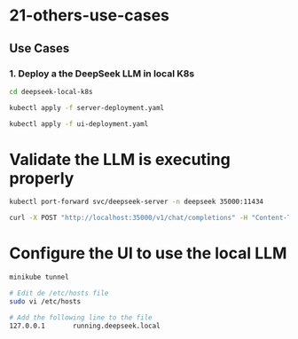 # 21-others-use-cases

## Use Cases

### 1. Deploy a the DeepSeek LLM in local K8s

```bash
cd deepseek-local-k8s

kubectl apply -f server-deployment.yaml

kubectl apply -f ui-deployment.yaml

```

# Validate the LLM is executing properly

```bash
kubectl port-forward svc/deepseek-server -n deepseek 35000:11434
```

```bash
curl -X POST "http://localhost:35000/v1/chat/completions" -H "Content-Type: application/json" --data '{"model": "deepseek-r1:1.5b", "messages": [{"role": "user", "content": "What is kubernetes?"}]}'
```

# Configure the UI to use the local LLM

```bash
minikube tunnel

# Edit de /etc/hosts file
sudo vi /etc/hosts

# Add the following line to the file
127.0.0.1       running.deepseek.local
```
